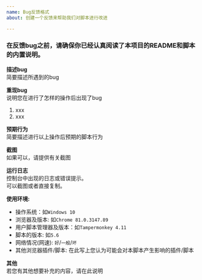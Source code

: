 ```yaml
---
name: Bug反馈格式
about: 创建一个反馈来帮助我们对脚本进行改进

---
```


### 在反馈bug之前，请确保你已经认真阅读了本项目的README和脚本的内置说明。  
**描述bug**  
简要描述所遇到的bug

**重现bug**  
说明您在进行了怎样的操作后出现了bug
1. xxx
2. xxx

**预期行为**  
简要描述进行以上操作后预期的脚本行为

**截图**  
如果可以，请提供有关截图  

**运行日志**  
控制台中出现的日志或错误提示。  
可以截图或者直接复制。  

**使用环境:**  
 - 操作系统：如`Windows 10`
 - 浏览器及版本: 如`Chrome 81.0.3147.89`
 - 用户脚本管理器及版本：如`Tampermonkey 4.11`
 - 脚本的版本: 如`5.6`
 - 网络情况(网速): `好`/`一般`/`坏`
 - 其他浏览器插件/脚本: 在此写上您认为可能会对本脚本产生影响的插件/脚本

**其他**  
若您有其他想要补充的内容，请在此说明